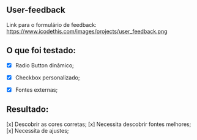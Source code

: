 ## User-feedback
Link para o formulário de feedback: https://www.icodethis.com/images/projects/user_feedback.png

## O que foi testado:
- [x] Radio Button dinâmico;
- [x] Checkbox personalizado;
- [x] Fontes externas;


## Resultado:
[x] Descobrir as cores corretas;
[x] Necessita descobrir fontes melhores;
[x] Necessita de ajustes;
